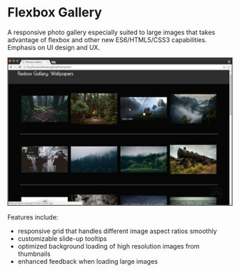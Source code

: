 # Flexbox Gallery
A responsive photo gallery especially suited to large images that takes advantage of flexbox and other new ES6/HTML5/CSS3 capabilities. Emphasis on UI design and UX.

![screenshot of flexbox gallery](screenshot.png)

Features include:
* responsive grid that handles different image aspect ratios smoothly
* customizable slide-up tooltips
* optimized background loading of high resolution images from thumbnails
* enhanced feedback when loading large images
